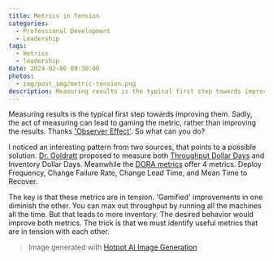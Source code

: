 ```yaml
---
title: Metrics in Tension
categories:
  - Professional Development
  - Leadership
tags:
  - metrics
  - leadership
date: 2024-02-06 09:30:00
photos: 
  - img/post_img/metric-tension.png
description: Measuring results is the typical first step towards improving them. Sadly, the act of measuring can lead to gaming the metric, rather than improving the results. So what can you do?
---
```

Measuring results is the typical first step towards improving them. Sadly, the act of measuring can lead to gaming the metric, rather than improving the results. Thanks ['Observer Effect'](https://en.wikipedia.org/wiki/Observer_effect#General_experimental_biases). So what can you do?

I noticed an interesting pattern from two sources, that points to a possible solution. [Dr. Goldratt](https://en.wikipedia.org/wiki/Eliyahu_M._Goldratt) proposed to measure both [Throughput Dollar Days](https://en.wikipedia.org/wiki/Theory_of_constraints#Finance_and_accounting) and Inventory Dollar Days. Meanwhile the [DORA metrics](https://en.wikipedia.org/wiki/Accelerate_(book)#Four_Key_Metrics) offer 4 metrics. Deploy Frequency, Change Failure Rate, Change Lead Time, and Mean Time to Recover.

The key is that these metrics are in tension. 'Gamified' improvements in one diminish the other. You can max out throughput by running all the machines all the time. But that leads to more inventory. The desired behavior would improve both metrics. The trick is that we must identify useful metrics that are in tension with each other.

> Image generated with [Hotpot AI Image Generation](https://hotpot.ai/art-generator)